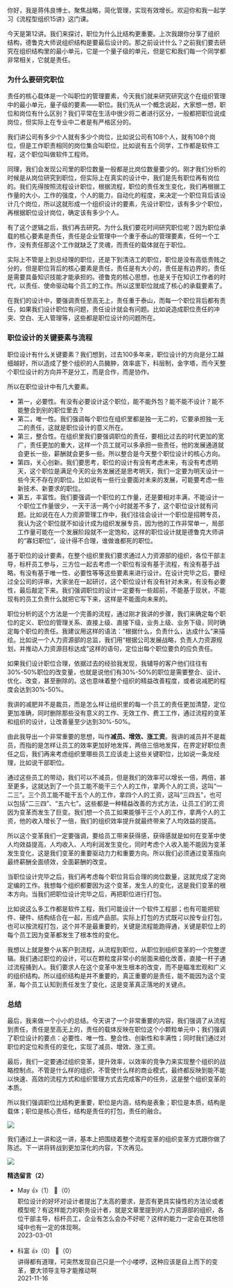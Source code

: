 你好，我是蒋伟良博士。聚焦战略，简化管理，实现有效增长。欢迎你和我一起学习《流程型组织15讲》这门课。

今天是第12讲。我们来探讨，职位为什么比结构更重要。上次我跟你分享了组织结构，德鲁克大师说组织结构是要最后设计的。那之前设计什么？之前我们要去研究在组织结构里的最小单元，它是一个量子级的单元，但是它和我们每一个同学都非常相关，它就是责任。

### 为什么要研究职位

责任的核心载体是一个叫职位的管理要素，今天我们就来研究研究这个在组织管理中的最小单元，量子级的要素——职位。我们先从一个概念说起，大家想一想，职位和岗位有什么区别？我们平常在生活中很少将二者进行区分，一般都把职位说成岗位，但实际上在专业中二者是有严格区分的。

我们讲公司有多少个人就有多少个岗位，比如说公司有108个人，就有108个岗位，但是工作职责相同的岗位集合叫职位，比如说有五个同学，工作都是软件工程，这个职位叫做软件工程师。

同理，我们会发现公司里的职位数量一般都是比岗位数量要少的。刚才我们分析的时候是从岗位研究到职位，但实际上在真实的设计中，我们是先有职位再有岗位的。我们先得按照流程设计职位，根据流程，职位的责任发生变化，我们再根据工作量的大小，工作的强度，个人的能力，自动化的程度，来决定一个职位背后该设计几个岗位，所以这就形成一个组织设计的要素，先设计职位，该有多少个职位，再根据职位设计岗位，确定该有多少个人。

有了这个逻辑之后，我们再去研究。为什么我们要花时间研究职位呢？因为职位承载的核心要素是责任，责任是企业管理中一个重于泰山的管理要素，任何一个工作，没有责任那这个工作就缺乏了灵魂，而责任的载体就在于职位。

实际上不管是上到总经理的职位，还是下到清洁工的职位，职位是没有高低贵贱之分的，但是职位背后的核心要素是责任，责任是有大小的，责任是有边界的，责任是需要具备知识技能才能承担的。德鲁克的核心思想，也是关于在知识工作者的时代，以责任、使命驱动每个员工的工作。所以这里职位就成了核心的承载要素了。

在我们的设计中，要强调责任至高无上，责任重于泰山，而每一个职位背后都有责任，如果我们设计职位有问题，责任设计就会有问题。比如说造成职位责任的冲突、空白、无人管理等，这些都是职位设计的问题所在。

### 职位设计的关键要素与流程

职位设计有什么关键要素？我们想到，过去100多年来，职位设计的方向是分工越细越好，所以造成了整个组织的人员臃肿，效率底下，科层制，金字塔，而今天整个职位设计的方向并不是分工，而是合作，而是协作。

所以在职位设计中有几大要素。

- 第一，必要性。有没有必要设计这个职位，能不能外包？能不能不设计？能不能整合到别的职位里去？
- 第二，唯一性。我们强调每个职位在组织里都是独一无二的，它要承担独一无二的责任，这就是职位设计的意义所在。
- 第三，整合性。在组织里我们要强调职位的责任，要相比过去的时代更加的宽广，责任更加的重大，这样一个员工就可以多承担一些责任，他的发展通道就会更长一些，薪酬就会更多一些。所以整合是今天整个职位设计的核心方向。
- 第四，关心创新。我们要思考，职位的设计有没有考虑未来，有没有考虑明天，这个职位是满足今天的业务发展还是思考明天，我们一定要为明天设计一些今天不存在的职位。比如说有一些行业要面对未来的发展，可能要考虑一些新技术、新要求的职位。
- 第五，丰富性。我们要强调一个职位的工作量，还是要相对丰满，不能设计一个职位工作量很少，一天干活一两个小时就差不多了，这个职位设计就有问题。比如说在在人力资源管理工作中，我们往往会设计一个职位是招聘专员，我认为这个职位就不如设计成为组织发展专员，因为他的工作非常单一，局部工作量可能在一个发展阶段就不一定饱和，这样的职位设计就是德鲁克大师讲的“寡妇职位”，设计得不合理，谁做谁都死的职位。

基于职位的设计要素，在整个组织里我们要求通过人力资源部的组织，各位干部主导，标杆员工参与，三方位一起去考虑一个职位有没有基于流程，有没有基于战略，有没有基于唯一性、必要性等等这些要素来进行设计。在设计完毕之后，要经过全公司的评审，大家坐在一起研讨，这个职位设计有没有针对未来，有没有必要性，最后敲定下来。我们强调职位的设计一定要有一些超前，不能基于现状，不能现有的员工负责什么就把它写下来，这样是不能面向未来的。

职位分析的这个方法是一个完善的流程，通过刚才我讲的步骤，我们来确定每个职位的定义、职位的管理关系、直接上级、直接下级，业务上级、业务下级，同时确定每个职位的责任。我建议用这样的语法：“根据什么，负责什么，达成什么”来描绘。比如说一个人力资源部的总监，我们用“根据公司发展战略，负责人力资源规划，并推动人力资源目标达成”这样的语句，定位出每个职位要负的应负责任。

如果我们设计职位合理，依据过去的经验我发现，我辅导的客户他们往往有30%-50%职位的改变量，也就是说他们有30%-50%的职位是需要整合、设计、优化、改变，甚至删除的。这也意味着整个组织的精益改善程度，或者说减肥的程度会达到30%-50%。

我讲的减肥并不是裁员，而是怎么样让组织里的每一个员工的责任更加清楚，定位更加准确，同时删除那些没有意义的工作、无效工作、费工工作，通过流程的变革和组织的设计，让改善量至少达到30%-50%。

由此我导出一个非常重要的思想，叫作**减员、增效、涨工资**。我讲的减员并不是裁员，而指的是怎样让员工的效率更加好地发挥，两倍三倍地发挥，在界定好职位责任之后，我们再来考虑组织里哪些员工应该走上这些关键职位，比如说一条龙经理，比如说干部职位。

通过这些员工的带动，我们可以不减员，但是我们的效率可以增长一倍，两倍，甚至更多，这就达到了一个员工能不能干三个人的工作，拿两个人的工资，这叫“一二三”。三个员工能不能干五个人的工作，拿四个人的工资，这叫“三四五”，也可以包括“二三四”、“五六七”。这些都是一种精益改善的方式方法，让员工们的工资因为变革而发生了巨变。我们想一个员工如果能够干三个人的工作，拿两个人的工资，他的收入增长了一倍，我们的组织效率提升就最终带来了人均效益的提高。

所以这个变革我们一定要强调，要给员工带来获得感，获得感就是如何在变革中使人均效益提高，人均收入、人均利润发生变化，同时考虑个人收入能不能因为变革发生变化，这是我们变革的重要驱动力力和重要方向。所以我们必须通过变革指向最终薪酬全面绩效，全面薪酬的改变。

当职位设计完毕之后，我们再考虑每个职位背后合理的岗位数量，这就完成了定岗定编的工作。我想每个组织都要因为这个变革，发生人的变化，这是我们变革的根本方向。当我们把职位设计完毕之后，再把职位进行打包。

比如说这么多工作都是软件工程，我们可能设计一个软件工程部；也有可能把软件、硬件、结构结合在一起，形成产品部。实际上打包的方式既可以按专业打包，也可以按流程打包，这个并不是最重要的，关键是流程能跑得通，关键是职位上的每个员工因为变革都发生了根本性的变化。

我想以上就是整个从客户到流程，从流程到职位，从职位到组织变革的一个完整逻辑。我们通过职位的设计，可以在颗粒度非常小的层面来细化改善，直接一杆子通过流程捅到人。我们要求人在这个变革中发生根本的改变，而不是瞄准宏观和广义的组织结构。所以组织结构是并不重要的，真正重要的是责任，能不能因为这个变革，每个员工认知到责任发生了变化，这是变革真正落地的关键点。

### 总结

最后，我来做一个小小的总结。今天讲了一个非常重要的内容，我们强调了从流程到责任，责任是至高无上的，责任的载体反映在职位这个小颗粒单元中；我们强调了职位设计的要点：必要性、唯一性、整合性、创新性和丰满性；同时我们通过对职位的定位和责任的变化，实现了减员、增效、涨工资。

最后，我们一定要通过组织变革，提升效率，以效率的竞争力来实现整个组织的战略控制点。不管是什么样的组织，不管使什么样的商业模式，最终都反映到能不能以快速、高效的流程方式和组织管理方式去完成客户的任务，这是整个组织变革的本质。

所以我们强调职位比结构更重要，职位是内涵，结构是表象；职位是本质，结构是载体；职位是核心责任，结构是责任的打包，责任的融合。

![](https://static001.geekbang.org/resource/image/96/73/962aacbfc68yyeba3230c2560a7b5f73.png?wh=2700%2A1275)

我们通过上一讲和这一讲，基本上把围绕着整个流程变革的组织变革方式跟你做了陈述。下一讲将转战到更加深化的内容，下次再见。

![](https://static001.geekbang.org/resource/image/48/85/481917711226199321ef3c1ea0ba9585.png?wh=2457%2A2448)
<div><strong>精选留言（2）</strong></div><ul>
<li><span>May</span> 👍（1） 💬（0）<div>职位设计的好坏对设计者提出了太高的要求，是否有更具实操性的方法论或者模型呢？有这样能力的职务设计者，就是文章里提到的人力资源部的组织，各位干部主导，标杆员工，企业有怎么会办不好呢？这样的能力一定会在其他领域中也有一定的体现啊。</div>2023-03-01</li><br/><li><span>科富</span> 👍（0） 💬（0）<div>讲得都有道理，可突然发现自己只是一个小喽啰，这种应该是自上而下的变革，要大领导主导才能推动啊</div>2021-11-16</li><br/>
</ul>